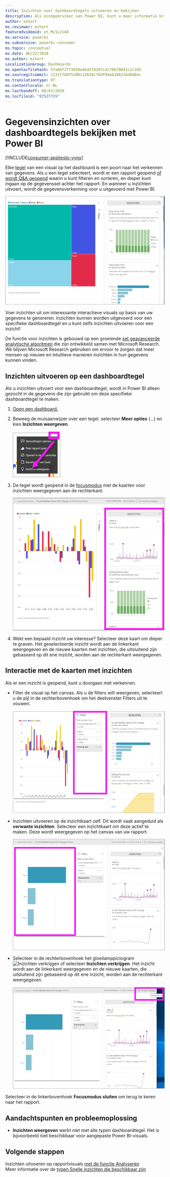 ```yaml
---
title: Inzichten over dashboardtegels uitvoeren en bekijken
description: Als eindgebruiker van Power BI, kunt u meer informatie krijgen over inzicht in uw dashboardtegels.
author: mihart
ms.reviewer: mihart
featuredvideoid: et_MLSL2sA8
ms.service: powerbi
ms.subservice: powerbi-consumer
ms.topic: conceptual
ms.date: 06/22/2020
ms.author: mihart
LocalizationGroup: Dashboards
ms.openlocfilehash: 5fa66f2ff3650e4b4578207c2c70b70041c2c3d5
ms.sourcegitcommit: 2131f7b075390c12659c76df94a8108226db084c
ms.translationtype: HT
ms.contentlocale: nl-NL
ms.lasthandoff: 08/03/2020
ms.locfileid: "87537729"
---
```

# <a name="view-data-insights-on-dashboard-tiles-with-power-bi"></a>Gegevensinzichten over dashboardtegels bekijken met Power BI

[!INCLUDE[consumer-appliesto-yyny](../includes/consumer-appliesto-yyny.md)]

Elke [tegel](end-user-tiles.md) van een visual op het dashboard is een poort naar het verkennen van gegevens. Als u een tegel selecteert, wordt er een rapport geopend [of wordt Q&A geopend](end-user-q-and-a.md) waarin u kunt filteren en sorteren, en dieper kunt ingaan op de gegevensset achter het rapport. En wanneer u inzichten uitvoert, wordt de gegevensverkenning voor u uitgevoerd met Power BI.

![modus voor beletseltekenmenu](./media/end-user-insights/power-bi-insight.png)

Voer inzichten uit om interessante interactieve visuals op basis van uw gegevens te genereren. Inzichten kunnen worden uitgevoerd voor een specifieke dashboardtegel en u kunt zelfs inzichten uitvoeren voor een inzicht!

De functie voor inzichten is gebouwd op een groeiende [set geavanceerde analytische algoritmen](end-user-insight-types.md) die zijn ontwikkeld samen met Microsoft Research. We blijven Microsoft Research gebruiken om ervoor te zorgen dat meer mensen op nieuwe en intuïtieve manieren inzichten in hun gegevens kunnen vinden.

## <a name="run-insights-on-a-dashboard-tile"></a>Inzichten uitvoeren op een dashboardtegel
Als u inzichten uitvoert voor een dashboardtegel, wordt in Power BI alleen gezocht in de gegevens die zijn gebruikt om deze specifieke dashboardtegel te maken. 

1. [Open een dashboard.](end-user-dashboards.md)
2. Beweeg de muisaanwijzer over een tegel. selecteer **Meer opties** (...) en kies **Inzichten weergeven**. 

    ![modus voor beletseltekenmenu](./media/end-user-insights/power-bi-hovers.png)


3. De tegel wordt geopend in de [focusmodus](end-user-focus.md) met de kaarten voor inzichten weergegeven aan de rechterkant.    
   
    ![Focusmodus](./media/end-user-insights/power-bi-insights-tile.png)    
4. Wekt een bepaald inzicht uw interesse? Selecteer deze kaart om dieper te graven. Het geselecteerde inzicht wordt aan de linkerkant weergegeven en de nieuwe kaarten met inzichten, die uitsluitend zijn gebaseerd op dit ene inzicht, worden aan de rechterkant weergegeven.    

 ## <a name="interact-with-the-insight-cards"></a>Interactie met de kaarten met inzichten
Als er een inzicht is geopend, kunt u doorgaan met verkennen.

   * Filter de visual op het canvas.  Als u de filters wilt weergeven, selecteert u de pijl in de rechterbovenhoek om het deelvenster Filters uit te vouwen.

      ![inzicht in een uitgevouwen menu Filters](./media/end-user-insights/power-bi-filters.png)
   
   * Inzichten uitvoeren op de inzichtkaart zelf. Dit wordt vaak aangeduid als **verwante inzichten**. Selecteer een inzichtkaart om deze actief te maken. Deze wordt weergegeven op het canvas van uw rapport.
   
      ![inzicht in een uitgevouwen menu Filters](./media/end-user-insights/power-bi-insight-card.png)
   
   * Selecteer in de rechterbovenhoek het gloeilamppictogram ![Inzichten verkrijgen](./media/end-user-insights/power-bi-bulb-icon.png) of selecteer **Inzichten verkrijgen**. Het inzicht wordt aan de linkerkant weergegeven en de nieuwe kaarten, die uitsluitend zijn gebaseerd op dit ene inzicht, worden aan de rechterkant weergegeven.
     
     ![Menubalk met pictogram Inzichten verkrijgen](./media/end-user-insights/power-bi-related.png)
     
Selecteer in de linkerbovenhoek **Focusmodus sluiten** om terug te keren naar het rapport.

## <a name="considerations-and-troubleshooting"></a>Aandachtspunten en probleemoplossing
- **Inzichten weergeven** werkt niet met alle typen dashboardtegel. Het is bijvoorbeeld niet beschikbaar voor aangepaste Power BI-visuals.<!--[Power BI visuals](end-user-custom-visuals.md)-->


## <a name="next-steps"></a>Volgende stappen

Inzichten uitvoeren op rapportvisuals [met de functie Analyseren](end-user-analyze-visuals.md)    
Meer informatie over de [typen Snelle inzichten die beschikbaar zijn](end-user-insight-types.md)

